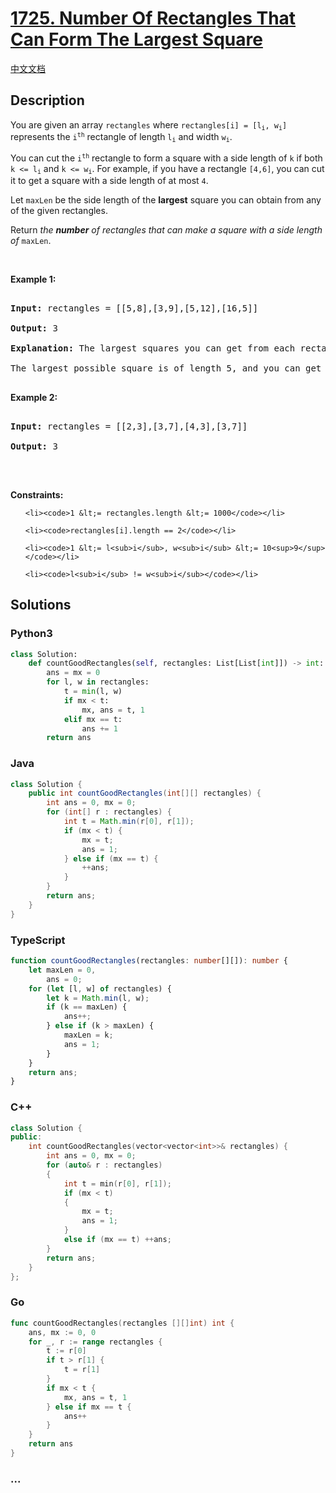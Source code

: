 # [1725. Number Of Rectangles That Can Form The Largest Square](https://leetcode.com/problems/number-of-rectangles-that-can-form-the-largest-square)

[中文文档](/solution/1700-1799/1725.Number%20Of%20Rectangles%20That%20Can%20Form%20The%20Largest%20Square/README.md)

## Description

<p>You are given an array <code>rectangles</code> where <code>rectangles[i] = [l<sub>i</sub>, w<sub>i</sub>]</code> represents the <code>i<sup>th</sup></code> rectangle of length <code>l<sub>i</sub></code> and width <code>w<sub>i</sub></code>.</p>

<p>You can cut the <code>i<sup>th</sup></code> rectangle to form a square with a side length of <code>k</code> if both <code>k &lt;= l<sub>i</sub></code> and <code>k &lt;= w<sub>i</sub></code>. For example, if you have a rectangle <code>[4,6]</code>, you can cut it to get a square with a side length of at most <code>4</code>.</p>

<p>Let <code>maxLen</code> be the side length of the <strong>largest</strong> square you can obtain from any of the given rectangles.</p>

<p>Return <em>the <strong>number</strong> of rectangles that can make a square with a side length of </em><code>maxLen</code>.</p>

<p>&nbsp;</p>

<p><strong>Example 1:</strong></p>

<pre>

<strong>Input:</strong> rectangles = [[5,8],[3,9],[5,12],[16,5]]

<strong>Output:</strong> 3

<strong>Explanation:</strong> The largest squares you can get from each rectangle are of lengths [5,3,5,5].

The largest possible square is of length 5, and you can get it out of 3 rectangles.

</pre>

<p><strong>Example 2:</strong></p>

<pre>

<strong>Input:</strong> rectangles = [[2,3],[3,7],[4,3],[3,7]]

<strong>Output:</strong> 3

</pre>

<p>&nbsp;</p>

<p><strong>Constraints:</strong></p>

<ul>

    <li><code>1 &lt;= rectangles.length &lt;= 1000</code></li>

    <li><code>rectangles[i].length == 2</code></li>

    <li><code>1 &lt;= l<sub>i</sub>, w<sub>i</sub> &lt;= 10<sup>9</sup></code></li>

    <li><code>l<sub>i</sub> != w<sub>i</sub></code></li>

</ul>

## Solutions

<!-- tabs:start -->

### **Python3**

```python
class Solution:
    def countGoodRectangles(self, rectangles: List[List[int]]) -> int:
        ans = mx = 0
        for l, w in rectangles:
            t = min(l, w)
            if mx < t:
                mx, ans = t, 1
            elif mx == t:
                ans += 1
        return ans
```

### **Java**

```java
class Solution {
    public int countGoodRectangles(int[][] rectangles) {
        int ans = 0, mx = 0;
        for (int[] r : rectangles) {
            int t = Math.min(r[0], r[1]);
            if (mx < t) {
                mx = t;
                ans = 1;
            } else if (mx == t) {
                ++ans;
            }
        }
        return ans;
    }
}
```

### **TypeScript**

```ts
function countGoodRectangles(rectangles: number[][]): number {
    let maxLen = 0,
        ans = 0;
    for (let [l, w] of rectangles) {
        let k = Math.min(l, w);
        if (k == maxLen) {
            ans++;
        } else if (k > maxLen) {
            maxLen = k;
            ans = 1;
        }
    }
    return ans;
}
```

### **C++**

```cpp
class Solution {
public:
    int countGoodRectangles(vector<vector<int>>& rectangles) {
        int ans = 0, mx = 0;
        for (auto& r : rectangles)
        {
            int t = min(r[0], r[1]);
            if (mx < t)
            {
                mx = t;
                ans = 1;
            }
            else if (mx == t) ++ans;
        }
        return ans;
    }
};
```

### **Go**

```go
func countGoodRectangles(rectangles [][]int) int {
	ans, mx := 0, 0
	for _, r := range rectangles {
		t := r[0]
		if t > r[1] {
			t = r[1]
		}
		if mx < t {
			mx, ans = t, 1
		} else if mx == t {
			ans++
		}
	}
	return ans
}
```

### **...**

```

```

<!-- tabs:end -->
